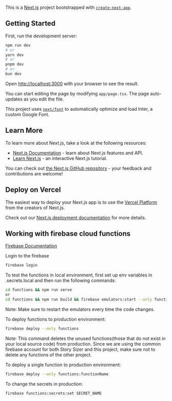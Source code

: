 This is a [Next.js](https://nextjs.org/) project bootstrapped with [`create-next-app`](https://github.com/vercel/next.js/tree/canary/packages/create-next-app).

## Getting Started

First, run the development server:

```bash
npm run dev
# or
yarn dev
# or
pnpm dev
# or
bun dev
```

Open [http://localhost:3000](http://localhost:3000) with your browser to see the result.

You can start editing the page by modifying `app/page.tsx`. The page auto-updates as you edit the file.

This project uses [`next/font`](https://nextjs.org/docs/basic-features/font-optimization) to automatically optimize and load Inter, a custom Google Font.

## Learn More

To learn more about Next.js, take a look at the following resources:

- [Next.js Documentation](https://nextjs.org/docs) - learn about Next.js features and API.
- [Learn Next.js](https://nextjs.org/learn) - an interactive Next.js tutorial.

You can check out [the Next.js GitHub repository](https://github.com/vercel/next.js/) - your feedback and contributions are welcome!

## Deploy on Vercel

The easiest way to deploy your Next.js app is to use the [Vercel Platform](https://vercel.com/new?utm_medium=default-template&filter=next.js&utm_source=create-next-app&utm_campaign=create-next-app-readme) from the creators of Next.js.

Check out our [Next.js deployment documentation](https://nextjs.org/docs/deployment) for more details.

## Working with firebase cloud functions

[Firebase Documentation](https://firebase.google.com/docs/functions/get-started?gen=1st)

Login to the firebase

```bash
firebase login
```

To test the functions in local environment, first set up env variables in .secrets.local and then run the following commands:

```bash
cd functions && npm run serve
or
cd functions && npm run build && firebase emulators:start --only functions
```

Note: Make sure to restart the emulators every time the code changes.

To deploy functions to production environment:

```bash
firebase deploy --only functions
```

Note: This command deletes the unused functions(those that do not exist in your local source code) from production. Since we are using the common firebase account for both Story Sizer and this project, make sure not to delete any functions of the other project.

To deploy a single function to production environment:

```bash
firebase deploy --only functions:functionName
```

To change the secrets in production:

```bash
firebase functions:secrets:set SECRET_NAME
```
